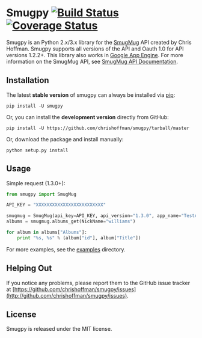 Smugpy [![Build Status](https://secure.travis-ci.org/chrishoffman/smugpy.png?branch=master)](http://travis-ci.org/chrishoffman/smugpy) [![Coverage Status](https://coveralls.io/repos/chrishoffman/smugpy/badge.png?branch=master)](https://coveralls.io/r/chrishoffman/smugpy)
======

Smugpy is an Python 2.x/3.x library for the [SmugMug](https://secure.smugmug.com/signup.mg?Coupon=2TqKwSOXw5HeU) API created by Chris Hoffman.  Smugpy supports all versions of the API and Oauth 1.0 for API versions 1.2.2+.  This library also works in [Google App Engine](http://code.google.com/appengine/).  For more information on the SmugMug API, see [SmugMug API Documentation](http://wiki.smugmug.net/display/API/).

Installation
------------

The latest **stable version** of smugpy can always be installed via [pip](http://www.pip-installer.org/en/latest/index.html):
    
    pip install -U smugpy

Or, you can install the **development version** directly from GitHub:

    pip install -U https://github.com/chrishoffman/smugpy/tarball/master

Or, download the package and install manually:

    python setup.py install

Usage
-----
Simple request (1.3.0+):

```python
from smugpy import SmugMug

API_KEY = "XXXXXXXXXXXXXXXXXXXXXXXXX"

smugmug = SmugMug(api_key=API_KEY, api_version="1.3.0", app_name="TestApp")
albums = smugmug.albums_get(NickName="williams")

for album in albums["Albums"]:
    print "%s, %s" % (album["id"], album["Title"])
```
For more examples, see the [examples](https://github.com/chrishoffman/smugpy/tree/master/examples) directory.

Helping Out
-----------
If you notice any problems, please report them to the GitHub issue tracker at [https://github.com/chrishoffman/smugpy/issues](http://github.com/chrishoffman/smugpy/issues). 

License
-------
Smugpy is released under the MIT license.
